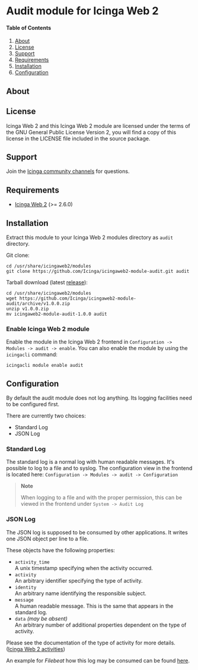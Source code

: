 # Audit module for Icinga Web 2

#### Table of Contents

1. [About](#about)
2. [License](#license)
3. [Support](#support)
4. [Requirements](#requirements)
5. [Installation](#installation)
6. [Configuration](#configuration)

## About

## License

Icinga Web 2 and this Icinga Web 2 module are licensed under the terms of the GNU General Public License Version 2,
you will find a copy of this license in the LICENSE file included in the source package.

## Support

Join the [Icinga community channels](https://www.icinga.com/community/get-involved/) for questions.

## Requirements

* [Icinga Web 2](https://www.icinga.com/products/icinga-web-2/) (>= 2.6.0)

## Installation

Extract this module to your Icinga Web 2 modules directory as `audit` directory.

Git clone:

    cd /usr/share/icingaweb2/modules
    git clone https://github.com/Icinga/icingaweb2-module-audit.git audit

Tarball download (latest [release](https://github.com/Icinga/icingaweb2-module-audit/releases/latest)):

    cd /usr/share/icingaweb2/modules
    wget https://github.com/Icinga/icingaweb2-module-audit/archive/v1.0.0.zip
    unzip v1.0.0.zip
    mv icingaweb2-module-audit-1.0.0 audit

### Enable Icinga Web 2 module

Enable the module in the Icinga Web 2 frontend in `Configuration -> Modules -> audit -> enable`.
You can also enable the module by using the `icingacli` command:

    icingacli module enable audit

## Configuration

By default the audit module does not log anything. Its logging facilities need to be configured first.

There are currently two choices:

* Standard Log
* JSON Log

### Standard Log

The standard log is a normal log with human readable messages. It's possible to log to a file and to syslog.
The configuration view in the frontend is located here: `Configuration -> Modules -> audit -> Configuration`

> **Note**
>
> When logging to a file and with the proper permission, this can be viewed in the frontend under `System -> Audit Log`

### JSON Log

The JSON log is supposed to be consumed by other applications. It writes one JSON object per line to a file.

These objects have the following properties:

* `activity_time`  
    A unix timestamp specifying when the activity occurred.
* `activity`  
    An arbitrary identifier specifying the type of activity.
* `identity`  
    An arbitrary name identifying the responsible subject.
* `message`  
    A human readable message. This is the same that appears in the standard log.
* `data` *(may be absent)*  
    An arbitrary number of additional properties dependent on the type of activity.

Please see the documentation of the type of activity for more details. ([Icinga Web 2 activities](https://www.icinga.com/docs/icingaweb2/latest/doc/15-Auditing/))

An example for *Filebeat* how this log may be consumed can be found [here](https://www.elastic.co/blog/structured-logging-filebeat).
